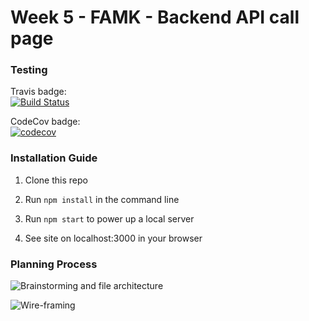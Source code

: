 # Week 5 - FAMK - Backend API call page

### Testing

Travis badge:  
[![Build Status](https://travis-ci.com/fac18/week5-famk-backend-api.svg?branch=master)](https://travis-ci.com/fac18/week5-famk-backend-api)

CodeCov badge:  
[![codecov](https://codecov.io/gh/fac18/week5-famk-backend-api/branch/master/graph/badge.svg)](https://codecov.io/gh/fac18/week5-famk-backend-api)

### Installation Guide

1. Clone this repo

2. Run `npm install` in the command line

3. Run `npm start` to power up a local server

4. See site on localhost:3000 in your browser


### Planning Process

![Brainstorming and file architecture](https://i.imgur.com/yARMsii.jpg)

![Wire-framing](https://i.imgur.com/VBFJqiW.jpg)

